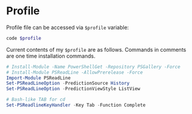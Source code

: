 # Profile

Profile file can be accessed via `$profile` variable:

```powershell
code $profile
```

Current contents of my `$profile` are as follows. Commands in comments are one time installation commands.

```powershell
# Install-Module -Name PowerShellGet -Repository PSGallery -Force
# Install-Module PSReadLine -AllowPrerelease -Force
Import-Module PSReadLine
Set-PSReadLineOption -PredictionSource History
Set-PSReadLineOption -PredictionViewStyle ListView

# Bash-like TAB for cd
Set-PSReadlineKeyHandler -Key Tab -Function Complete
```
